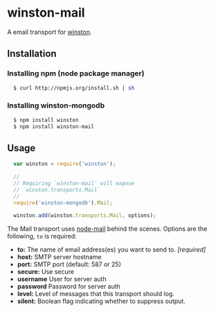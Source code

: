 # winston-mail

A email transport for [winston][0].

## Installation

### Installing npm (node package manager)

``` bash
  $ curl http://npmjs.org/install.sh | sh
```

### Installing winston-mongodb

``` bash
  $ npm install winston
  $ npm install winston-mail
```

## Usage
``` js
  var winston = require('winston');
  
  //
  // Requiring `winston-mail` will expose 
  // `winston.transports.Mail`
  //
  require('winston-mongodb').Mail;
  
  winston.add(winston.transports.Mail, options);
```

The Mail transport uses [node-mail](https://github.com/weaver/node-mail) behind the scenes.  Options are the following, `to` is required:

* __to:__ The name of email address(es) you want to send to. *[required]*
* __host:__ SMTP server hostname
* __port:__ SMTP port (default: 587 or 25)
* __secure:__ Use secure
* __username__ User for server auth
* __password__ Password for server auth
* __level:__ Level of messages that this transport should log. 
* __silent:__ Boolean flag indicating whether to suppress output.

[0]: https://github.com/flatiron/winston
